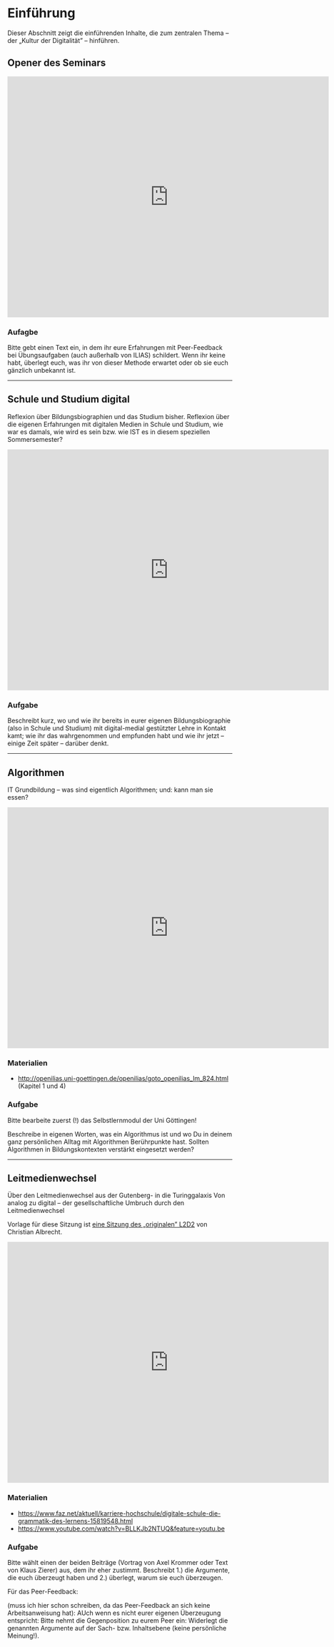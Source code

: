 # Einführung

Dieser Abschnitt zeigt die einführenden Inhalte, die zum zentralen Thema – der „Kultur der Digitalität” – hinführen.

## Opener des Seminars

<iframe width="720" height="540"   src="https://mediaservice.bibliothek.kit.edu/asset/player/DIVA-2020-220.html"
        scrolling="no" marginwidth="0" marginheight="0" frameborder="0" vspace="0" hspace="0" allowFullScreen="true" webkitallowfullscreen="true"
        mozallowfullscreen="true"></iframe>



### Aufagbe

Bitte gebt einen Text ein, in dem ihr eure Erfahrungen mit Peer-Feedback bei Übungsaufgaben (auch außerhalb von ILIAS) schildert. Wenn ihr keine habt, überlegt euch, was ihr von dieser Methode erwartet oder ob sie euch gänzlich unbekannt ist.

---

## Schule und Studium digital


Reflexion über Bildungsbiographien und das Studium bisher. Reflexion über die eigenen Erfahrungen mit digitalen Medien in Schule und Studium, wie war es damals, wie wird es sein bzw. wie IST es in diesem speziellen Sommersemester?

<iframe width="720" height="540"   src="https://mediaservice.bibliothek.kit.edu/asset/player/DIVA-2020-235.html"
        scrolling="no" marginwidth="0" marginheight="0" frameborder="0" vspace="0" hspace="0" allowFullScreen="true" webkitallowfullscreen="true"
        mozallowfullscreen="true"></iframe>


### Aufgabe

Beschreibt kurz, wo und wie ihr bereits in eurer eigenen Bildungsbiographie (also in Schule und Studium) mit digital-medial gestützter Lehre in Kontakt kamt; wie ihr das wahrgenommen und empfunden habt und wie ihr jetzt – einige Zeit später – darüber denkt.

---

## Algorithmen

IT Grundbildung – was sind eigentlich Algorithmen; und: kann man sie essen?

<iframe width="720" height="540" width="720" height="540"   src="https://mediaservice.bibliothek.kit.edu/asset/player/DIVA-2020-261.html"
        scrolling="no" marginwidth="0" marginheight="0" frameborder="0" vspace="0" hspace="0" allowFullScreen="true" webkitallowfullscreen="true"
        mozallowfullscreen="true"></iframe>


### Materialien

- <http://openilias.uni-goettingen.de/openilias/goto_openilias_lm_824.html> (Kapitel 1 und 4)


### Aufgabe

Bitte bearbeite zuerst (!) das Selbstlernmodul der Uni Göttingen!

Beschreibe in eigenen Worten, was ein Algorithmus ist und wo Du in deinem ganz persönlichen Alltag mit Algorithmen Berührpunkte hast. Sollten Algorithmen in Bildungskontexten verstärkt eingesetzt werden?

---

## Leitmedienwechsel

Über den Leitmedienwechsel aus der Gutenberg- in die Turinggalaxis Von analog zu digital – der gesellschaftliche Umbruch durch den Leitmedienwechsel

Vorlage für diese Sitzung ist [eine Sitzung des „originalen” L2D2](https://l2d2.de/themen/der-paradigmenwechsel-von-der-gutenberg-zur-turing-galaxis/) von Christian Albrecht.

<iframe width="720" height="540"   src="https://mediaservice.bibliothek.kit.edu/asset/player/DIVA-2020-274.html"
        scrolling="no" marginwidth="0" marginheight="0" frameborder="0" vspace="0" hspace="0" allowFullScreen="true" webkitallowfullscreen="true"
        mozallowfullscreen="true"></iframe>


### Materialien

- https://www.faz.net/aktuell/karriere-hochschule/digitale-schule-die-grammatik-des-lernens-15819548.html
- https://www.youtube.com/watch?v=BLLKJb2NTUQ&feature=youtu.be

### Aufgabe

Bitte wählt einen der beiden Beiträge (Vortrag von Axel Krommer oder Text von Klaus Zierer) aus, dem ihr eher zustimmt. Beschreibt 1.) die Argumente, die euch überzeugt haben und 2.) überlegt, warum sie euch überzeugen.

Für das Peer-Feedback:

(muss ich hier schon schreiben, da das Peer-Feedback an sich keine Arbeitsanweisung hat): AUch wenn es nicht eurer eigenen Überzeugung entspricht: Bitte nehmt die Gegenposition zu eurem Peer ein: Widerlegt die genannten Argumente auf der Sach- bzw. Inhaltsebene (keine persönliche Meinung!).
